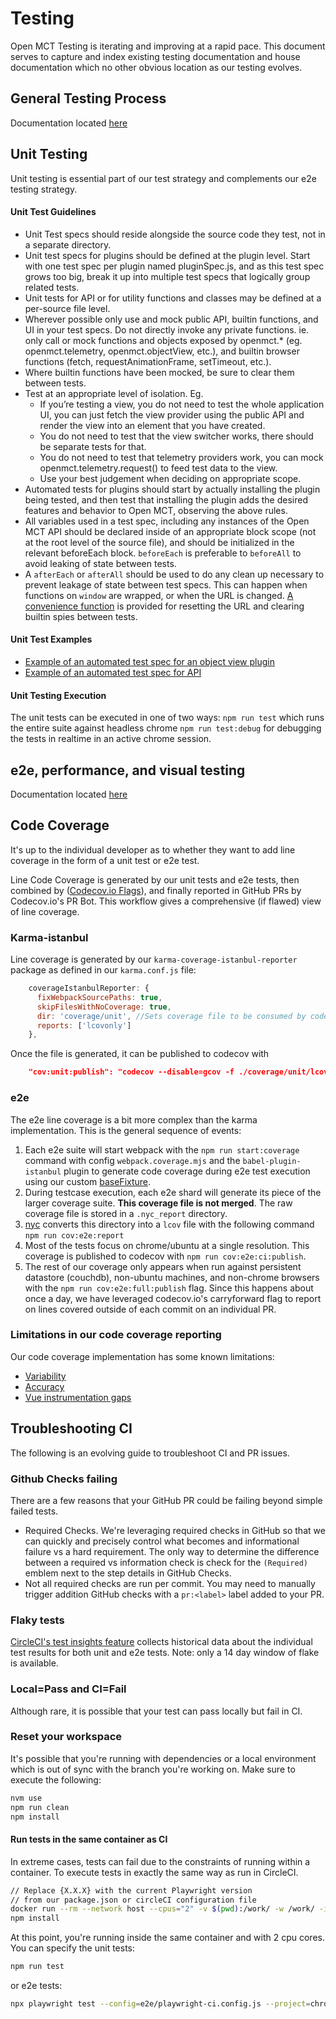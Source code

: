 # Testing

Open MCT Testing is iterating and improving at a rapid pace. This document serves to capture and index existing testing documentation and house documentation which no other obvious location as our testing evolves.

## General Testing Process

Documentation located [here](./docs/src/process/testing/plan.md)

## Unit Testing

Unit testing is essential part of our test strategy and complements our e2e testing strategy.

#### Unit Test Guidelines

* Unit Test specs should reside alongside the source code they test, not in a separate directory.
* Unit test specs for plugins should be defined at the plugin level. Start with one test spec per plugin named pluginSpec.js, and as this test spec grows too big, break it up into multiple test specs that logically group related tests.
* Unit tests for API or for utility functions and classes may be defined at a per-source file level.
* Wherever possible only use and mock public API, builtin functions, and UI in your test specs. Do not directly invoke any private functions. ie. only call or mock functions and objects exposed by openmct.* (eg. openmct.telemetry, openmct.objectView, etc.), and builtin browser functions (fetch, requestAnimationFrame, setTimeout, etc.).
* Where builtin functions have been mocked, be sure to clear them between tests.
* Test at an appropriate level of isolation. Eg.
  * If you’re testing a view, you do not need to test the whole application UI, you can just fetch the view provider using the public API and render the view into an element that you have created.
  * You do not need to test that the view switcher works, there should be separate tests for that.
  * You do not need to test that telemetry providers work, you can mock openmct.telemetry.request() to feed test data to the view.
  * Use your best judgement when deciding on appropriate scope.
* Automated tests for plugins should start by actually installing the plugin being tested, and then test that installing the plugin adds the desired features and behavior to Open MCT, observing the above rules.
* All variables used in a test spec, including any instances of the Open MCT API should be declared inside of an appropriate block scope (not at the root level of the source file), and should be initialized in the relevant beforeEach block. `beforeEach` is preferable to `beforeAll` to avoid leaking of state between tests.
* A `afterEach` or `afterAll` should be used to do any clean up necessary to prevent leakage of state between test specs. This can happen when functions on `window` are wrapped, or when the URL is changed. [A convenience function](https://github.com/nasa/openmct/blob/master/src/utils/testing.js#L59) is provided for resetting the URL and clearing builtin spies between tests.

#### Unit Test Examples

* [Example of an automated test spec for an object view plugin](https://github.com/nasa/openmct/blob/master/src/plugins/telemetryTable/pluginSpec.js)
* [Example of an automated test spec for API](https://github.com/nasa/openmct/blob/master/src/api/time/TimeAPISpec.js)

#### Unit Testing Execution

The unit tests can be executed in one of two ways:
`npm run test` which runs the entire suite against headless chrome
`npm run test:debug` for debugging the tests in realtime in an active chrome session.

## e2e, performance, and visual testing

Documentation located [here](./e2e/README.md)

## Code Coverage

It's up to the individual developer as to whether they want to add line coverage in the form of a unit test or e2e test.

Line Code Coverage is generated by our unit tests and e2e tests, then combined by ([Codecov.io Flags](https://docs.codecov.com/docs/flags)), and finally reported in GitHub PRs by Codecov.io's PR Bot. This workflow gives a comprehensive (if flawed) view of line coverage.

### Karma-istanbul

Line coverage is generated by our `karma-coverage-istanbul-reporter` package as defined in our `karma.conf.js` file:

```js
    coverageIstanbulReporter: {
      fixWebpackSourcePaths: true,
      skipFilesWithNoCoverage: true,
      dir: 'coverage/unit', //Sets coverage file to be consumed by codecov.io
      reports: ['lcovonly']
    },
```

Once the file is generated, it can be published to codecov with

```json
    "cov:unit:publish": "codecov --disable=gcov -f ./coverage/unit/lcov.info -F unit",
```

### e2e

The e2e line coverage is a bit more complex than the karma implementation. This is the general sequence of events:

1. Each e2e suite will start webpack with the ```npm run start:coverage``` command with config `webpack.coverage.mjs` and the `babel-plugin-istanbul` plugin to generate code coverage during e2e test execution using our custom [baseFixture](./baseFixtures.js).
1. During testcase execution, each e2e shard will generate its piece of the larger coverage suite. **This coverage file is not merged**. The raw coverage file is stored in a `.nyc_report` directory.
1. [nyc](https://github.com/istanbuljs/nyc) converts this directory into a `lcov` file with the following command `npm run cov:e2e:report`
1. Most of the tests focus on chrome/ubuntu at a single resolution. This coverage is published to codecov with `npm run cov:e2e:ci:publish`.
1. The rest of our coverage only appears when run against persistent datastore (couchdb), non-ubuntu machines, and non-chrome browsers with the `npm run cov:e2e:full:publish` flag. Since this happens about once a day, we have leveraged codecov.io's carryforward flag to report on lines covered outside of each commit on an individual PR.

### Limitations in our code coverage reporting

Our code coverage implementation has some known limitations:
* [Variability](https://github.com/nasa/openmct/issues/5811)
* [Accuracy](https://github.com/nasa/openmct/issues/7015)
* [Vue instrumentation gaps](https://github.com/nasa/openmct/issues/4973)

## Troubleshooting CI

The following is an evolving guide to troubleshoot CI and PR issues.

### Github Checks failing

There are a few reasons that your GitHub PR could be failing beyond simple failed tests.

* Required Checks. We're leveraging required checks in GitHub so that we can quickly and precisely control what becomes and informational failure vs a hard requirement. The only way to determine the difference between a required vs information check is check for the `(Required)` emblem next to the step details in GitHub Checks.
* Not all required checks are run per commit. You may need to manually trigger addition GitHub checks with a `pr:<label>` label added to your PR.

### Flaky tests

[CircleCI's test insights feature](https://circleci.com/blog/introducing-test-insights-with-flaky-test-detection/) collects historical data about the individual test results for both unit and e2e tests. Note: only a 14 day window of flake is available.

### Local=Pass and CI=Fail

Although rare, it is possible that your test can pass locally but fail in CI.

### Reset your workspace

It's possible that you're running with dependencies or a local environment which is out of sync with the branch you're working on. Make sure to execute the following:

```sh
nvm use
npm run clean
npm install
```

#### Run tests in the same container as CI

In extreme cases, tests can fail due to the constraints of running within a container. To execute tests in exactly the same way as run in CircleCI.

```sh
// Replace {X.X.X} with the current Playwright version 
// from our package.json or circleCI configuration file
docker run --rm --network host --cpus="2" -v $(pwd):/work/ -w /work/ -it mcr.microsoft.com/playwright:v{X.X.X}-focal /bin/bash
npm install
```

At this point, you're running inside the same container and with 2 cpu cores. You can specify the unit tests:

```sh
npm run test
```

or e2e tests:

```sh
npx playwright test --config=e2e/playwright-ci.config.js --project=chrome --grep <the testcase name>
```
